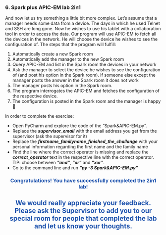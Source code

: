 <h3 id="6. Spark plus APIC-EM lab 2in1">6. Spark plus APIC-EM lab 2in1</h3>

And now let us try something a little bit more complex. Let’s assume that a manager needs some data from a device. The days in which he used Telnet and SSH are long gone. Now he wishes to use his tablet with a collaboration tool in order to access the data.
Our program will use APIC-EM to fetch all the devices in the network. He will choose the device he wishes to see the configuration of. The steps that the program will fulfill:
1.	Automatically create a new Spark room
2.	Automatically add the manager to the new Spark room
3.	Query APIC-EM and list in the Spark room the devices in your network
4.	Ask the manager to select the device he wishes to see the configuration of (and post his option in the Spark room). If someone else except the manager posts the answer in the Spark room it does not work
5.	The manager posts his option in the Spark room.
6.	The program interrogates the APIC-EM and fetches the configuration of the respective device.
7.	The configuration is posted in the Spark room and the manager is happy 

In order to complete the exercise:
*	Open PyCharm and explore the code of the “Spark&APIC-EM.py”.
*	Replace the ***supervisor_email*** with the email address you get from the supervisor (ask the supervisor for it)
*	Replace the ***firstname_familyname_finished_the_challange*** with your personal information regarding the first name and the family name
*	Find the line where the correct operator is missing and replace the ***correct_operator*** text in the respective line with the correct operator. TIP: choose between ***"and"***, ***"or"*** and ***"xor"***.
*	Go to the command line and run ***“py -3 Spark&APIC-EM.py”***



<div align="center">
<h3 style="color: #2155ae">
Congratulations! You have successfully completed the 2in1 lab!
</h3>
</div>



<div align="center">
<h2 style="color: #2155ae">
We would really appreciate your feedback. Please ask the Supervisor to add you to our special room for people that completed the lab and let us know your thoughts.
